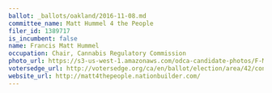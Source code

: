 ```yaml
---
ballot: _ballots/oakland/2016-11-08.md
committee_name: Matt Hummel 4 the People
filer_id: 1389717
is_incumbent: false
name: Francis Matt Hummel
occupation: Chair, Cannabis Regulatory Commission
photo_url: https://s3-us-west-1.amazonaws.com/odca-candidate-photos/F-Matt-Hummell.png
votersedge_url: http://votersedge.org/ca/en/ballot/election/area/42/contests/contest/13234/candidate/130750?&county=Alameda%20County&election_authority_id=1
website_url: http://matt4thepeople.nationbuilder.com/
---
```


